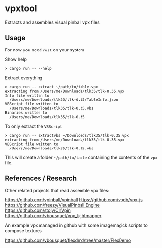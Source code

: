 # vpxtool
Extracts and assembles visual pinball vpx files

## Usage

For now you need `rust` on your system

Show help

```
> cargo run -- --help
```

Extract everything

```
> cargo run -- extract ~/path/to/table.vpx
extracting from /Users/me/Downloads/tlk35/tlk-0.35.vpx
Info file written to
  /Users/me/Downloads/tlk35/tlk-0.35/TableInfo.json
VBScript file written to
  /Users/me/Downloads/tlk35/tlk-0.35.vbs
Binaries written to
  /Users/me/Downloads/tlk35/tlk-0.35
```

To only extract the `VBScript`

```
> cargo run -- extractvbs ~/Downloads/tlk35/tlk-0.35.vpx 
extracting from /Users/me/Downloads/tlk35/tlk-0.35.vpx
VBScript file written to
  /Users/me/Downloads/tlk35/tlk-0.35.vbs
```

This will create a folder `~/path/to/table` containing the contents of the `vpx` file.

## References / Research

Other related projects that read assemble vpx files:

https://github.com/vpinball/vpinball
https://github.com/vpdb/vpx-js
https://github.com/freezy/VisualPinball.Engine
https://github.com/stojy/ClrVpin
https://github.com/vbousquet/vpx_lightmapper

An example vpx managed in github with some imagemagick scripts to compose textures

https://github.com/vbousquet/flexdmd/tree/master/FlexDemo

